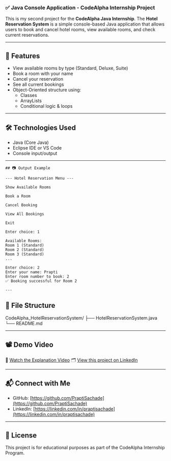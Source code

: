 ### ✅ Java Console Application - CodeAlpha Internship Project

This is my second project for the **CodeAlpha Java Internship**. The **Hotel Reservation System** is a simple console-based Java application that allows users to book and cancel hotel rooms, view available rooms, and check current reservations.

---

## 🚀 Features

- View available rooms by type (Standard, Deluxe, Suite)
- Book a room with your name
- Cancel your reservation
- See all current bookings
- Object-Oriented structure using:
  - Classes
  - ArrayLists
  - Conditional logic & loops

---

## 🛠️ Technologies Used

- Java (Core Java)
- Eclipse IDE or VS Code
- Console input/output

---
```
## 📷 Output Example

--- Hotel Reservation Menu ---

Show Available Rooms

Book a Room

Cancel Booking

View All Bookings

Exit

Enter choice: 1

Available Rooms:
Room 1 (Standard)
Room 2 (Standard)
Room 3 (Standard)
...

Enter choice: 2
Enter your name: Prapti
Enter room number to book: 2
✅ Booking successful for Room 2

---
```
## 📁 File Structure

CodeAlpha_HotelReservationSystem/
├── HotelReservationSystem.java
└── README.md

---

## 📽️ Demo Video

🎥 [Watch the Explanation Video](#) 
🗂️ [View this project on LinkedIn](#)

---

## 📬 Connect with Me

- GitHub: [https://github.com/PraptiSachade](https://github.com/PraptiSachade)
- LinkedIn: [https://linkedin.com/in/praptisachade](https://linkedin.com/in/praptisachade)

---

## 📜 License

This project is for educational purposes as part of the CodeAlpha Internship Program.
